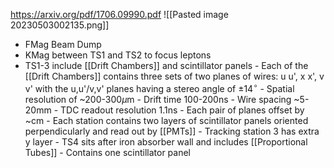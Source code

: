 https://arxiv.org/pdf/1706.09990.pdf
![[Pasted image 20230503002135.png]]

 - FMag Beam Dump
 - KMag between TS1 and TS2 to focus leptons
 - TS1-3 include [[Drift Chambers]] and scintillator panels
			- Each of the [[Drift Chambers]] contains three sets of two planes of wires: u u', x x', v v' with the u,u'/v,v' planes having a stereo angle of $\pm14^\circ$
				- Spatial resolution of ~200-300$\mu$m
				- Drift time 100-200ns
				- Wire spacing ~5-20mm
				- TDC readout resolution 1.1ns
				- Each pair of planes offset by ~cm
			- Each station contains two layers of scintillator panels oriented perpendicularly and read out by [[PMTs]]
				- Tracking station 3 has extra y layer
		- TS4 sits after iron absorber wall and includes [[Proportional Tubes]] 
			- Contains one scintillator panel